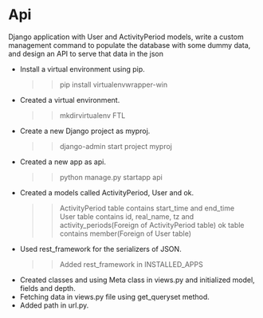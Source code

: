 # Api

Django application with User and ActivityPeriod models, write
a custom management command to populate the database with some dummy data, and design
an API to serve that data in the json

* Install a virtual environment using pip.
  >> pip install virtualenvwrapper-win
* Created a virtual environment.
  >> mkdirvirtualenv FTL
* Create a new Django project as myproj.
  >> django-admin start project myproj
* Created a new app as api. 
  >> python manage.py startapp api
* Created a models called ActivityPeriod, User and ok.
  >> ActivityPeriod table contains start_time and end_time   
  >> User table contains id, real_name, tz and activity_periods(Foreign of ActivityPeriod table)
  >> ok table contains member(Foreign of User table)
* Used rest_framework for the serializers of JSON.   
  >> Added rest_framework in INSTALLED_APPS 
* Created classes and using Meta class in views.py and initialized model, fields and depth.
* Fetching data in views.py file using get_queryset method.
* Added path in url.py. 
